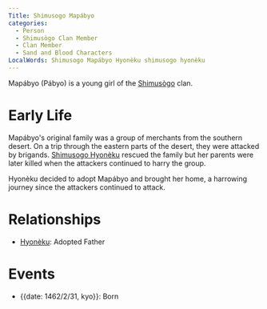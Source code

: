 ```yaml
---
Title: Shimusogo Mapábyo
categories:
  - Person
  - Shimusògo Clan Member
  - Clan Member
  - Sand and Blood Characters
LocalWords: Shimusogo Mapábyo Hyonèku shimusogo hyonèku
---
```


Mapábyo (Pábyo) is a young girl of the [Shimusògo]() clan.

# Early Life

Mapábyo's original family was a group of merchants from the southern desert. On a trip through the eastern parts of the desert, they were attacked by brigands. [Shimusogo Hyonèku](/shimusogo-hyonèku/) rescued the family but her parents were later killed when the attackers continued to harry the group.

Hyonèku decided to adopt Mapábyo and brought her home, a harrowing journey since the attackers continued to attack.

# Relationships

* [Hyonèku](/shimusogo-hyonèku/): Adopted Father

# Events

* {{date: 1462/2/31, kyo}}: Born
